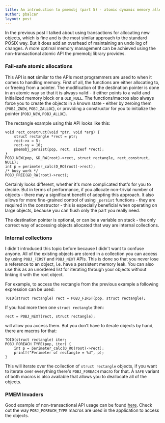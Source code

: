 ```yaml
---
title: An introduction to pmemobj (part 5) - atomic dynamic memory allocation 
author: pbalcer
layout: post
---
```


 In the previous post I talked about using transactions for allocating new objects, which is fine and is the most similar approach to the standard POSIX way. But it does add an overhead of maintaining an undo log of changes. A more optimal memory management can be achieved using the non-transactional atomic API the pmemobj library provides.

### Fail-safe atomic allocations

This API is **not** similar to the APIs most programmers are used to when it comes to handling memory. First of all, the functions are either allocating to, or freeing from a pointer. The modification of the destination pointer is done in an atomic way so that it is always valid - it either points to a valid and initialized memory block or a `OID_NULL`. The functions/macros also always force you to create the objects in a known state - either by zeroing them (`POBJ_ZNEW`, `POBJ_ZALLOC`), or providing a constructor for you to initialize the pointer (`POBJ_NEW`, `POBJ_ALLOC`).

The rectangle example using this API looks like this:

	void rect_construct(void *ptr, void *arg) {
		struct rectangle *rect = ptr;
		rect->x = 5;
		rect->y = 10;
		pmemobj_persist(pop, rect, sizeof *rect);
	}
	POBJ_NEW(pop, &D_RW(root)->rect, struct rectangle, rect_construct, NULL);
	int p = perimeter_calc(D_RO(root)->rect);
	/* busy work */
	POBJ_FREE(&D_RW(root)->rect);

Certainly looks different, whether it's more complicated that's for you to decide. But in terms of performance, if you allocate non-trivial number of objects - there may a significant benefit of adopting this approach. It also allows for more fine-grained control of using `_persist` functions - they are required in the constructor - this is especially beneficial when operating on large objects, because you can flush only the part you really need.

The destination pointer is optional, or can be a variable on stack - the only correct way of accessing objects allocated that way are internal collections.

### Internal collections

I didn't introduced this topic before because I didn't want to confuse anyone. All of the existing objects are stored in a collection you can access by using `POBJ_FIRST` and `POBJ_NEXT` APIs. This is done so that you never lose a reference to an object, i.e. have a persistent memory leak. You can also use this as an unordered list for iterating through your objects without linking it with the root object.

For example, to access the rectangle from the previous example a following expression can be used:

	TOID(struct rectangle) rect = POBJ_FIRST(pop, struct rectangle);

If you had more then one `struct rectangle` then:

	rect = POBJ_NEXT(rect, struct rectangle);

will allow you access them. But you don't have to iterate objects by hand, there are macros for that:

	TOID(struct rectangle) iter;
	POBJ_FOREACH_TYPE(pop, iter) {
		int p = perimeter_calc(D_RO(root)->rect);
		printf("Perimeter of rectangle = %d", p);
	}

This will iterate over the collection of `struct rectangle` objects, if you want to iterate over everything there's `POBJ_FOREACH` macro for that. A `SAFE` variant of both macros is also available that allows you to deallocate all of the objects.

### PMEM Invaders

Good example of non-transactional API usage can be found [here](https://github.com/pmem/nvml/tree/master/src/examples/libpmemobj/pminvaders). Check out the way `POBJ_FOREACH_TYPE` macros are used in the application to access the objects.

